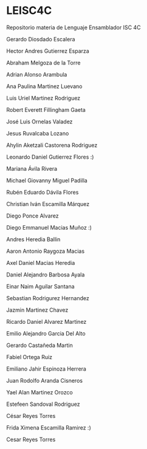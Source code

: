 # LEISC4C
Repositorio materia de Lenguaje Ensamblador ISC 4C

Gerardo Diosdado Escalera

Hector Andres Gutierrez Esparza

Abraham Melgoza de la Torre

Adrian Alonso Arambula

Ana Paulina Martinez Luevano

Luis Uriel Martinez Rodriguez

Robert Everett Fillingham Gaeta

José Luis Ornelas Valadez

Jesus Ruvalcaba Lozano

Ahylin Aketzali Castorena Rodriguez 

Leonardo Daniel Gutierrez Flores :)

Mariana Ávila Rivera

Michael Giovanny Miguel Padilla

Rubén Eduardo Dávila Flores

Christian Iván Escamilla Márquez

Diego Ponce Alvarez

Diego Emmanuel Macias Muñoz :)

Andres Heredia Ballin

Aaron Antonio Raygoza Macias

Axel Daniel Macias Heredia

Daniel Alejandro Barbosa Ayala

Einar Naim Aguilar Santana

Sebastian Rodrigurez Hernandez

Jazmin Martinez Chavez

Ricardo Daniel Alvarez Martinez

Emilio Alejandro Garcia Del Alto

Gerardo Castañeda Martin
 
Fabiel Ortega Ruiz
 
Emiliano Jahir Espinoza Herrera 
 
Juan Rodolfo Aranda Cisneros

Yael Alan Martinez Orozco 

Estefeen Sandoval Rodriguez

César Reyes Torres

Frida Ximena Escamilla Ramirez :)

Cesar Reyes Torres
